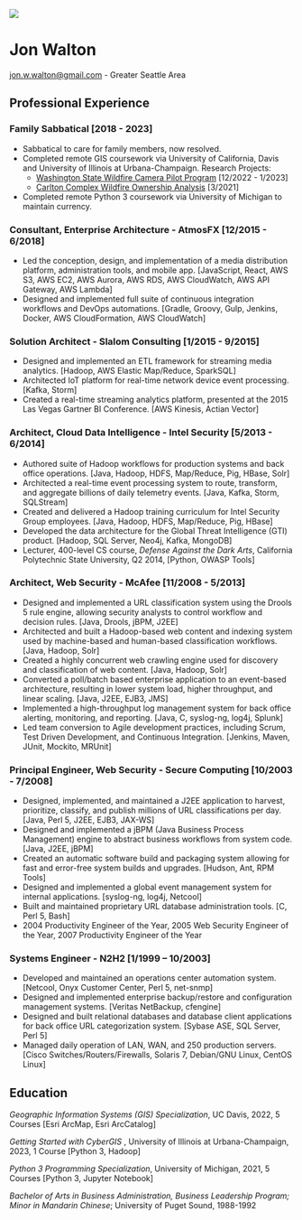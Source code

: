 [![](https://img.shields.io/badge/PDF-Download-1abc9c?style=for-the-badge)](https://github.com/waltonjw/resume/releases/latest/download/jon_walton_resume.pdf)


# Jon Walton

[jon.w.walton@gmail.com](mailto:jon.w.walton@gmail.com) - Greater Seattle Area

## Professional Experience

### Family Sabbatical [2018 - 2023]
- Sabbatical to care for family members, now resolved.
- Completed remote GIS coursework via University of California, Davis and University of Illinois at Urbana-Champaign.  Research Projects:
  - [Washington State Wildfire Camera Pilot Program](https://waltonjw.github.io/wildfire-camera-pilot) [12/2022 - 1/2023]
  - [Carlton Complex Wildfire Ownership Analysis](https://waltonjw.github.io/carlton-fire-ownership) [3/2021]
- Completed remote Python 3 coursework via University of Michigan to maintain currency.

### Consultant, Enterprise Architecture - AtmosFX  [12/2015 - 6/2018]
- Led the conception, design, and implementation of a media distribution platform, administration tools, and mobile app.  [JavaScript, React, AWS S3, AWS EC2, AWS Aurora, AWS RDS, AWS CloudWatch, AWS API Gateway, AWS Lambda]
- Designed and implemented full suite of continuous integration workflows and DevOps automations. [Gradle, Groovy, Gulp, Jenkins, Docker, AWS CloudFormation, AWS CloudWatch]

### Solution Architect - Slalom Consulting [1/2015 - 9/2015]
- Designed and implemented an ETL framework for streaming media analytics. [Hadoop, AWS Elastic Map/Reduce, SparkSQL]
- Architected IoT platform for real-time network device event processing. [Kafka, Storm]
- Created a real-time streaming analytics platform, presented at the 2015 Las Vegas Gartner BI Conference. [AWS Kinesis, Actian Vector]

### Architect, Cloud Data Intelligence - Intel Security [5/2013 - 6/2014]
- Authored suite of Hadoop workflows for production systems and back office operations. [Java, Hadoop, HDFS, Map/Reduce, Pig, HBase, Solr]
- Architected a real-time event processing system to route, transform, and aggregate billions of daily telemetry events. [Java, Kafka, Storm, SQLStream]
- Created and delivered a Hadoop training curriculum for Intel Security Group employees. [Java, Hadoop, HDFS, Map/Reduce, Pig, HBase]
- Developed the data architecture for the Global Threat Intelligence (GTI) product. [Hadoop, SQL Server, Neo4j, Kafka, MongoDB]
- Lecturer, 400-level CS course, *Defense Against the Dark Arts*, California Polytechnic State University, Q2 2014, [Python, OWASP Tools]

### Architect, Web Security - McAfee [11/2008 - 5/2013]
- Designed and implemented a URL classification system using the Drools 5 rule engine, allowing security analysts to control workflow and decision rules. [Java, Drools, jBPM, J2EE]
- Architected and built a Hadoop-based web content and indexing system used by machine-based and human-based classification workflows. [Java, Hadoop, Solr]
- Created a highly concurrent web crawling engine used for discovery and classification of web content. [Java, Hadoop, Solr]
- Converted a poll/batch based enterprise application to an event-based architecture, resulting in lower system load, higher throughput, and linear scaling. [Java, J2EE, EJB3, JMS]
- Implemented a high-throughput log management system for back office alerting, monitoring, and reporting. [Java, C, syslog-ng, log4j, Splunk]
- Led team conversion to Agile development practices, including Scrum, Test Driven Development, and Continuous Integration. [Jenkins, Maven, JUnit, Mockito, MRUnit]

### Principal Engineer, Web Security - Secure Computing [10/2003 - 7/2008]
- Designed, implemented, and maintained a J2EE application to harvest, prioritize, classify, and publish millions of URL classifications per day. [Java, Perl 5, J2EE, EJB3, JAX-WS]
- Designed and implemented a jBPM (Java Business Process Management) engine to abstract business workflows from system code. [Java, J2EE, jBPM]
- Created an automatic software build and packaging system allowing for fast and error-free system builds and upgrades. [Hudson, Ant, RPM Tools]
- Designed and implemented a global event management system for internal applications. [syslog-ng, log4j, Netcool]
- Built and maintained proprietary URL database administration tools. [C, Perl 5, Bash]
- 2004 Productivity Engineer of the Year, 2005 Web Security Engineer of the Year, 2007 Productivity Engineer of the Year

### Systems Engineer - N2H2 [1/1999 – 10/2003]
- Developed and maintained an operations center automation system. [Netcool, Onyx Customer Center, Perl 5, net-snmp]
- Designed and implemented enterprise backup/restore and configuration management systems. [Veritas NetBackup, cfengine]
- Designed and built relational databases and database client applications for back office URL categorization system. [Sybase ASE, SQL Server, Perl 5]
- Managed daily operation of LAN, WAN, and 250 production servers. [Cisco Switches/Routers/Firewalls, Solaris 7, Debian/GNU Linux, CentOS Linux]

## Education
*Geographic Information Systems (GIS) Specialization*, UC Davis, 2022, 5 Courses [Esri ArcMap, Esri ArcCatalog]

*Getting Started with CyberGIS* , University of Illinois at Urbana-Champaign, 2023, 1 Course [Python 3, Hadoop]

*Python 3 Programming Specialization*, University of Michigan, 2021, 5 Courses [Python 3, Jupyter Notebook]

*Bachelor of Arts in Business Administration, Business Leadership Program; Minor in Mandarin Chinese*; University of Puget Sound, 1988-1992
